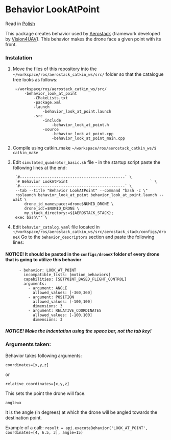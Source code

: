 # Behavior LookAtPoint

Read in [Polish]

This package creates behavior used by [Aerostack] (framework developed by [Vision4UAV]).
This behavior makes the drone face a given point with its front.

### Instalation ###
1. Move the files of this repository into the
    `~/workspace/ros/aerostack_catkin_ws/src/`
   folder so that the catalogue tree looks as follows:
    
        ~/workspace/ros/aerostack_catkin_ws/src/
            -behavior_look_at_point
    		    -CMakeLists.txt
                -package.xml
                -launch
                    -behavior_look_at_point.launch
    			-src
                    -include
                        -behavior_look_at_point.h
                    -source
                        -behavior_look_at_point.cpp
                        -behavior_look_at_point_main.cpp

2. Compile using catkin_make `~/workspace/ros/aerostack_catkin_ws/$ catkin_make`
3. Edit `simulated_quadrotor_basic.sh` file - in the startup script paste the following lines at the end:
    
	    `#----------------------------------------------` \
	    `# Behavior LookAtPoint                                    ` \
	    `#----------------------------------------------` \
	    --tab --title "Behavior LookAtPoint" --command "bash -c \"
	    roslaunch behavior_look_at_point behavior_look_at_point.launch --wait \
    		drone_id_namespace:=drone$NUMID_DRONE \
    		drone_id:=$NUMID_DRONE \
    		my_stack_directory:=${AEROSTACK_STACK};
    	exec bash\"" \
    
4. Edit `behavior_catalog.yaml` file located in `~/workspace/ros/aerostack_catkin_ws/src/aerostack_stack/configs/droneX` 
    Go to the `behavior_descriptors` section and paste the following lines:
#### NOTICE! It should be pasted in the `configs/droneX` folder of every drone that is going to utilize this behavior
		
          - behavior: LOOK_AT_POINT
		    incompatible_lists: [motion_behaviors]
            capabilities: [SETPOINT_BASED_FLIGHT_CONTROL]
			arguments:
			  - argument: ANGLE
			    allowed_values: [-360,360]
		      - argument: POSITION
			    allowed_values: [-100,100]
				dimensions: 3
			  - argument: RELATIVE_COORDINATES
			    allowed_values: [-100,100]
			    dimensions: 3

##### NOTICE! Make the indentation using the space bar, not the tab key!

### Arguments taken: ###
Behavior takes following arguments:
    
    coordinates=[x,y,z]
    
or
    
    relative_coordinates=[x,y,z]
    
This sets the point the drone will face.
    
    angle=x
    
It is the angle (in degrees) at which the drone will be angled towards the destination point.

Example of a call::
`result = api.executeBehavior('LOOK_AT_POINT', coordinates=[4, 6.5, 3], angle=15)`


[//]: # (These are reference links used in the body of this note and get stripped out when the markdown processor does its job. There is no need to format nicely because it shouldn't be seen. Thanks SO - http://stackoverflow.com/questions/4823468/store-comments-in-markdown-syntax)
   [Polish]: <https://github.com/JacekCieslak95/behavior_look_at_point/blob/master/README.md>
   [English]: <https://github.com/JacekCieslak95/behavior_look_at_point/blob/master/README_en.md>
   [Aerostack]: <https://github.com/Vision4UAV/Aerostack>
   [Vision4UAV]: <https://github.com/Vision4UAV>
